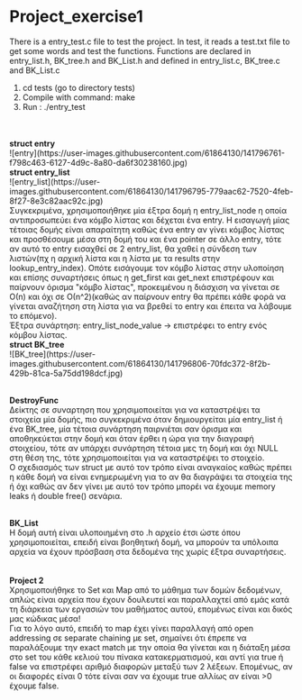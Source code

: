 # Project_exercise1

There is a entry_test.c file to test the project. 
In test, it reads a test.txt file to get some words and test the functions.
Functions are declared in entry_list.h, BK_tree.h and BK_List.h and defined in entry_list.c, BK_tree.c and BK_List.c

1. cd tests (go to directory tests)
2. Compile with command: make
3. Run : ./entry_test
<br>
<br>
<b>struct entry</b><br>
![entry](https://user-images.githubusercontent.com/61864130/141796761-f798c463-6127-4d9c-8a80-da6f30238160.jpg)
<br>
<b>struct entry_list</b><br>
![entry_list](https://user-images.githubusercontent.com/61864130/141796795-779aac62-7520-4feb-8f27-8e3c82aac92c.jpg)
<br>
Συγκεκριμένα, χρησιμοποιήθηκε μία έξτρα δομή η entry_list_node η οποία αντιπροσωπεύει ένα κόμβο λίστας και δέχεται ένα entry.
Η εισαγωγή μίας τέτοιας δομής είναι απαραίτητη καθώς ένα entry αν γίνει κόμβος λίστας και προσθέσουμε μέσα στη δομή του και ένα pointer σε άλλο entry, τότε αν αυτό το entry εισαχθεί σε 2 entry_list, θα χαθεί η σύνδεση των λιστών(πχ η αρχική λίστα και η λίστα με τα results στην lookup_entry_index). Οπότε εισάγουμε τον κόμβο λίστας στην υλοποίηση και επίσης συναρτήσεις όπως η get_first και get_next επιστρέφουν και παίρνουν όρισμα "κόμβο λίστας", προκειμένου η διάσχιση να γίνεται σε Ο(n) και όχι σε Ο(n^2)(καθώς αν παίρνουν entry θα πρέπει κάθε φορά να γίνεται αναζήτηση στη λίστα για να βρεθεί το entry και έπειτα να λάβουμε το επόμενο).<br>
Έξτρα συνάρτηση: entry_list_node_value -> επιστρέφει το entry ενός κόμβου λίστας.
<br>
<b>struct BK_tree</b><br>
![BK_tree](https://user-images.githubusercontent.com/61864130/141796806-70fdc372-8f2b-429b-81ca-5a75dd198dcf.jpg)
<br>

<br>


<b>DestroyFunc</b><br>
Δείκτης σε συναρτηση που χρησιμοποιείται για να καταστρέψει τα στοιχεία μία δομής, πιο συγκεκριμένα όταν δημιουργείται μία entry_list ή ένα BK_tree, μία τέτοια συνάρτηση παιρνιέται σαν όρισμα και αποθηκεύεται στην δομή και όταν έρθει η ώρα για την διαγραφή στοιχείου, τότε αν υπάρχει συνάρτηση τέτοια μες τη δομή και όχι NULL στη θέση της, τότε χρησιμοποιείται για να καταστρέψει το στοιχείο.<br>
Ο σχεδιασμός των struct με αυτό τον τρόπο είναι αναγκαίος καθώς πρέπει η κάθε δομή να είναι ενημερωμένη για το αν θα διαγράψει τα στοιχεία της ή όχι καθώς αν δεν γίνει με αυτό τον τρόπο μπορέι να έχουμε memory leaks ή double free() σενάρια.<br>
<br>

<b>BK_List</b><br>
Η δομή αυτή είναι υλοποιημένη στο .h αρχείο έτσι ώστε όπου χρησιμοποιείται, επειδή είναι βοηθητική δομή, να μπορούν τα υπόλοιπα αρχεία να έχουν πρόσβαση στα δεδομένα της χωρίς έξτρα συναρτήσεις.<br>
<br>
<br>
<b>Project 2</b><br>
Χρησιμοποιήθηκε το Set και Map από το μάθημα των δομών δεδομένων, απλώς είναι αρχεία που έχουν δουλευτεί και παραλλαχτεί από εμάς κατά τη διάρκεια των εργασιών του μαθήματος αυτού, επομένως είναι και δικός μας κώδικας μέσα!<br>
Για το λόγο αυτό, επειδή το map έχει γίνει παραλλαγή από open addressing σε separate chaining με set, σημαίνει ότι έπρεπε να παραλάξουμε την exact match με την οποία θα γίνεται και η διάταξη μέσα στο set του κάθε κελιού του πίνακα κατακερματισμού, και αντί για true ή false να επιστρέφει αριθμό διαφορών μεταξύ των 2 λέξεων. Επομένως, αν οι διαφορές είναι 0 τότε είναι σαν να έχουμε true αλλίως αν είναι >0 έχουμε false.<br>
<br>
